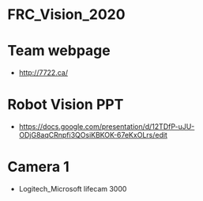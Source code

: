 # FRC_Vision_2020
 
# Team webpage
- http://7722.ca/

# Robot Vision PPT
- https://docs.google.com/presentation/d/12TDfP-uJU-ODjG8aqCRnpfi3QOsiKBKOK-67eKxOLrs/edit

# Camera 1
- Logitech_Microsoft lifecam 3000
